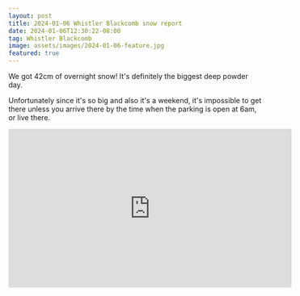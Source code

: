 ```yaml
---
layout: post
title: 2024-01-06 Whistler Blackcomb snow report
date: 2024-01-06T12:30:22-08:00
tag: Whistler Blackcomb
image: assets/images/2024-01-06-feature.jpg
featured: true
---
```

We got 42cm of overnight snow! It's definitely the biggest deep powder day.

Unfortunately since it's so big and also it's a weekend, it's impossible to get there unless you arrive there by the time when the parking is open at 6am, or live there.

<iframe width="560" height="315" src="https://www.youtube.com/embed/_AXTKLM9JPc?si=KnWzhw7uXnT1P2m7" title="YouTube video player" frameborder="0" allow="accelerometer; autoplay; clipboard-write; encrypted-media; gyroscope; picture-in-picture; web-share" allowfullscreen></iframe>
